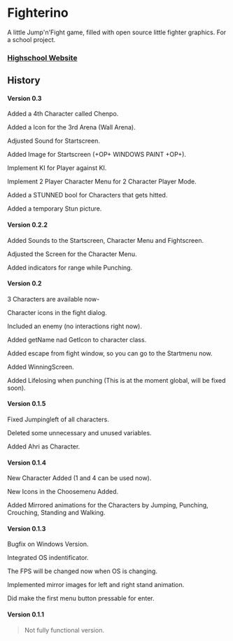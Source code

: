 Fighterino
==========

A little Jump'n'Fight game, filled with open source little fighter graphics. For a school project.

### [Highschool Website](http://www.htw-berlin.de/)

## History

#### Version 0.3

Added a 4th Character called Chenpo.

Added a Icon for the 3rd Arena (Wall Arena).

Adjusted Sound for Startscreen.

Added Image for Startscreen (+OP+ WINDOWS PAINT +OP+).

Implement KI for Player against KI.

Implement 2 Player Character Menu for 2 Character Player Mode.

Added a STUNNED bool for Characters that gets hitted. 

Added a temporary Stun picture.

#### Version 0.2.2

Added Sounds to the Startscreen, Character Menu and Fightscreen.

Adjusted the Screen for the Character Menu.

Added indicators for range while Punching.

#### Version 0.2

3 Characters are available now-

Character icons in the fight dialog.

Included an enemy (no interactions right now).

Added getName nad GetIcon to character class.

Added escape from fight window, so you can go to the Startmenu now.

Added WinningScreen.

Added Lifelosing when punching (This is at the moment global, will be fixed soon).

#### Version 0.1.5

Fixed Jumpingleft of all characters.

Deleted some unnecessary and unused variables.

Added Ahri as Character.

#### Version 0.1.4

New Character Added (1 and 4 can be used now).

New Icons in the Choosemenu Added.

Added Mirrored animations for the Characters by Jumping, Punching, Crouching, Standing and Walking.

#### Version 0.1.3

Bugfix on Windows Version.

Integrated OS indentificator.

The FPS will be changed now when OS is changing.

Implemented mirror images for left and right stand animation.

Did make the first menu button pressable for enter.

#### Version 0.1.1
> Not fully functional version.

